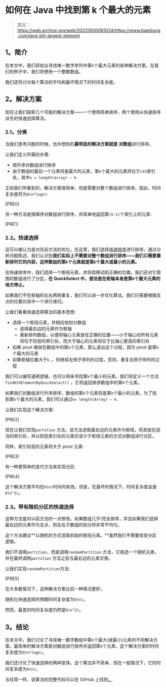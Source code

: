 # 如何在 Java 中找到第 k 个最大的元素

> 原文：<https://web.archive.org/web/20220930061024/https://www.baeldung.com/java-kth-largest-element>

## **1。简介**

在本文中，我们将给出寻找唯一数字序列中第`k`个最大元素的各种解决方案。在我们的例子中，我们将使用一个整数数组。

我们还将讨论每个算法的平均和最坏情况下的时间复杂度。

## **2。解决方案**

现在让我们探索几个可能的解决方案——一个使用简单排序，两个使用从快速排序派生的快速选择算法。

### **2.1。分类**

当我们思考问题的时候，也许想到的**最明显的解决方案就是** **对数组**进行排序。

让我们定义所需的步骤:

*   按升序对数组进行排序
*   由于数组的最后一个元素将是最大的元素，第`k`个最大的元素将位于`xth`索引处，其中`x = length(array) – k`

正如我们所看到的，解决方案很简单，但是需要对整个数组进行排序。因此，时间复杂度将为`O(n*logn)`:

[PRE0]

另一种方法是按降序对数组进行排序，并简单地返回第`(k-1)`个索引上的元素:

[PRE1]

### **2.2。快速选择**

这可以被认为是对先前方法的优化。在这里，我们选择[快速排序](https://web.archive.org/web/20220626194127/https://www.geeksforgeeks.org/quick-sort/)进行排序。通过分析问题陈述，我们认识到**我们实际上不需要对整个数组进行排序——我们只需要重新排列它的内容，这样数组的第`k`个元素就是第`k`个最大或最小的元素。**

在快速排序中，我们选择一个枢纽元素，并将其移动到正确的位置。我们还对它周围的数组进行了分区。**在 QuickSelect 中，想法是在枢轴本身是第`k`个最大元素的地方停止。**

如果我们不在枢轴的左右两侧重复，我们可以进一步优化算法。我们只需要根据支点的位置对其中一个进行递归。

让我们看看快速选择算法的基本思想:

*   选择一个枢纽元素，并相应地划分数组
    *   选择最右边的元素作为枢轴
    *   重新排列数组，以便将轴心元素放在正确的位置——小于轴心的所有元素将位于较低的索引处，而大于轴心的元素将位于比轴心更高的索引处
*   如果 pivot 被放在数组中的第`k`个元素，那么退出这个过程，因为 pivot 是第`k`个最大的元素
*   如果枢轴位置大于`k,`，则继续左侧子阵列的过程，否则，重复右侧子阵列的过程

我们可以编写通用逻辑，也可以用来寻找第`k`个最小的元素。我们将定义一个方法`findKthElementByQuickSelect()` ，它将返回排序数组中的第`k`个元素。

如果我们对数组进行升序排序，数组的第`k`个元素将是第`k`个最小的元素。为了找到第`k`个最大的元素，我们可以通过`k= length(Array) – k.`

让我们实现这个解决方案:

[PRE2]

现在让我们实现`partition` 方法，该方法选取最右边的元素作为枢纽，将其放在适当的索引处，并以较低索引处的元素应该少于枢纽元素的方式对数组进行分区。

同样，索引较高的元素将大于 pivot 元素:

[PRE3]

有一种更简单的迭代方法来实现分区:

[PRE4]

这个解决方案平均在`O(n)`时间内有效。但是，在最坏的情况下，时间复杂度会是`O(n^2)`。

### **2.3。带有随机分区的快速选择**

这种方法是对以前方法的一点修改。如果数组几乎/完全排序，并且如果我们选择最右边的元素作为支点，则左右子数组的划分将非常不均匀。

这个方法建议**以随机的方式选取初始的枢纽元素。**虽然我们不需要改变分区逻辑。

我们不调用`partition`，而是调用`randomPartition` 方法，它挑选一个随机元素，并在最终调用`partition` 方法之前与最右边的元素交换。

让我们实现`randomPartition`方法:

[PRE5]

在大多数情况下，这种解决方案比前一种情况更好。

随机化快速选择的预期时间复杂度为`O(n)`。

然而，最差的时间复杂度仍然是`O(n^2)`。

## **3。结论**

在本文中，我们讨论了寻找唯一数字数组中第`k`个最大(或最小)元素的不同解决方案。最简单的解决方案是对数组进行排序并返回第`k`个元素。这个解决方案的时间复杂度为`O(n*logn)`。

我们还讨论了快速选择的两种变体。这个算法并不简单，但在一般情况下，它的时间复杂度为`O(n)`。

与往常一样，该算法的完整代码可以在 GitHub 上找到[。](https://web.archive.org/web/20220626194127/https://github.com/eugenp/tutorials/tree/master/algorithms-modules/algorithms-miscellaneous-1)